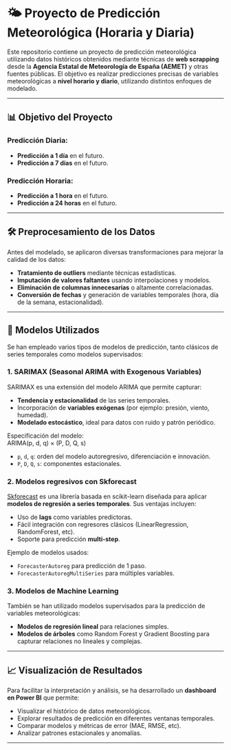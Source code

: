 # 🌤️ Proyecto de Predicción Meteorológica (Horaria y Diaria)

Este repositorio contiene un proyecto de predicción meteorológica utilizando datos históricos obtenidos mediante técnicas de **web scrapping** desde la **Agencia Estatal de Meteorología de España (AEMET)** y otras fuentes públicas. El objetivo es realizar predicciones precisas de variables meteorológicas a **nivel horario y diario**, utilizando distintos enfoques de modelado.

---

## 📊 Objetivo del Proyecto

### Predicción **Diaria**:
- **Predicción a 1 día** en el futuro.
- **Predicción a 7 días** en el futuro.

### Predicción **Horaria**:
- **Predicción a 1 hora** en el futuro.
- **Predicción a 24 horas** en el futuro.

---

## 🛠️ Preprocesamiento de los Datos

Antes del modelado, se aplicaron diversas transformaciones para mejorar la calidad de los datos:

- **Tratamiento de outliers** mediante técnicas estadísticas.
- **Imputación de valores faltantes** usando interpolaciones y modelos.
- **Eliminación de columnas innecesarias** o altamente correlacionadas.
- **Conversión de fechas** y generación de variables temporales (hora, día de la semana, estacionalidad).

---

## 🧠 Modelos Utilizados

Se han empleado varios tipos de modelos de predicción, tanto clásicos de series temporales como modelos supervisados:

### 1. **SARIMAX (Seasonal ARIMA with Exogenous Variables)**

SARIMAX es una extensión del modelo ARIMA que permite capturar:

- **Tendencia y estacionalidad** de las series temporales.
- Incorporación de **variables exógenas** (por ejemplo: presión, viento, humedad).
- **Modelado estocástico**, ideal para datos con ruido y patrón periódico.

Especificación del modelo:  
ARIMA(p, d, q) × (P, D, Q, s)

- `p`, `d`, `q`: orden del modelo autoregresivo, diferenciación e innovación.
- `P`, `D`, `Q`, `s`: componentes estacionales.

### 2. **Modelos regresivos con Skforecast**

[Skforecast](https://github.com/JoaquinAmatRodrigo/skforecast) es una librería basada en scikit-learn diseñada para aplicar **modelos de regresión a series temporales**. Sus ventajas incluyen:

- Uso de **lags** como variables predictoras.
- Fácil integración con regresores clásicos (LinearRegression, RandomForest, etc).
- Soporte para predicción **multi-step**.

Ejemplo de modelos usados:
- `ForecasterAutoreg` para predicción de 1 paso.
- `ForecasterAutoregMultiSeries` para múltiples variables.

### 3. **Modelos de Machine Learning**

También se han utilizado modelos supervisados para la predicción de variables meteorológicas:

- **Modelos de regresión lineal** para relaciones simples.
- **Modelos de árboles** como Random Forest y Gradient Boosting para capturar relaciones no lineales y complejas.

---

## 📈 Visualización de Resultados

Para facilitar la interpretación y análisis, se ha desarrollado un **dashboard en Power BI** que permite:

- Visualizar el histórico de datos meteorológicos.
- Explorar resultados de predicción en diferentes ventanas temporales.
- Comparar modelos y métricas de error (MAE, RMSE, etc).
- Analizar patrones estacionales y anomalías.

---

